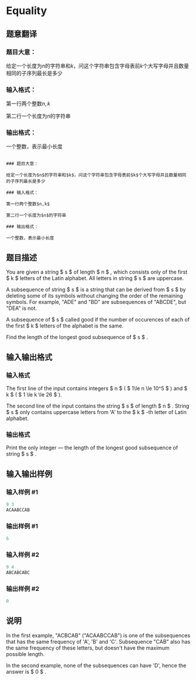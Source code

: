 # Equality

## 题意翻译

### 题目大意：

给定一个长度为$n$的字符串和$k$，问这个字符串包含字母表前$k$个大写字母并且数量相同的子序列最长是多少

### 输入格式：

第一行两个整数$n,k$

第二行一个长度为$n$的字符串

### 输出格式：

一个整数，表示最小长度

```

### 题目大意：

给定一个长度为$n$的字符串和$k$，问这个字符串包含字母表前$k$个大写字母并且数量相同的子序列最长是多少

### 输入格式：

第一行两个整数$n,k$

第二行一个长度为$n$的字符串

### 输出格式：

一个整数，表示最小长度

```

## 题目描述

You are given a string $ s $ of length $ n $ , which consists only of the first $ k $ letters of the Latin alphabet. All letters in string $ s $ are uppercase.

A subsequence of string $ s $ is a string that can be derived from $ s $ by deleting some of its symbols without changing the order of the remaining symbols. For example, "ADE" and "BD" are subsequences of "ABCDE", but "DEA" is not.

A subsequence of $ s $ called good if the number of occurences of each of the first $ k $ letters of the alphabet is the same.

Find the length of the longest good subsequence of $ s $ .

## 输入输出格式

### 输入格式

The first line of the input contains integers $ n $ ( $ 1\le n \le 10^5 $ ) and $ k $ ( $ 1 \le k \le 26 $ ).

The second line of the input contains the string $ s $ of length $ n $ . String $ s $ only contains uppercase letters from 'A' to the $ k $ -th letter of Latin alphabet.

### 输出格式

Print the only integer — the length of the longest good subsequence of string $ s $ .

## 输入输出样例

### 输入样例 #1

```cpp
9 3
ACAABCCAB

```
### 输出样例 #1

```cpp
6
```


### 输入样例 #2

```cpp
9 4
ABCABCABC

```
### 输出样例 #2

```cpp
0
```


## 说明

In the first example, "ACBCAB" ("ACAABCCAB") is one of the subsequences that has the same frequency of 'A', 'B' and 'C'. Subsequence "CAB" also has the same frequency of these letters, but doesn't have the maximum possible length.

In the second example, none of the subsequences can have 'D', hence the answer is $ 0 $ .

